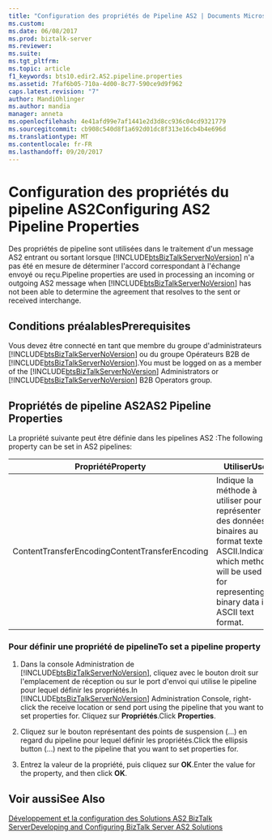 ```yaml
---
title: "Configuration des propriétés de Pipeline AS2 | Documents Microsoft"
ms.custom: 
ms.date: 06/08/2017
ms.prod: biztalk-server
ms.reviewer: 
ms.suite: 
ms.tgt_pltfrm: 
ms.topic: article
f1_keywords: bts10.edir2.AS2.pipeline.properties
ms.assetid: 7faf6b05-710a-4d00-8c77-590ce9d9f962
caps.latest.revision: "7"
author: MandiOhlinger
ms.author: mandia
manager: anneta
ms.openlocfilehash: 4e41afd99e7af1441e2d3d8cc936c04cd9321779
ms.sourcegitcommit: cb908c540d8f1a692d01dc8f313e16cb4b4e696d
ms.translationtype: MT
ms.contentlocale: fr-FR
ms.lasthandoff: 09/20/2017
---
```

# <a name="configuring-as2-pipeline-properties"></a><span data-ttu-id="cc341-102">Configuration des propriétés du pipeline AS2</span><span class="sxs-lookup"><span data-stu-id="cc341-102">Configuring AS2 Pipeline Properties</span></span>
<span data-ttu-id="cc341-103">Des propriétés de pipeline sont utilisées dans le traitement d'un message AS2 entrant ou sortant lorsque [!INCLUDE[btsBizTalkServerNoVersion](../includes/btsbiztalkservernoversion-md.md)] n'a pas été en mesure de déterminer l'accord correspondant à l'échange envoyé ou reçu.</span><span class="sxs-lookup"><span data-stu-id="cc341-103">Pipeline properties are used in processing an incoming or outgoing AS2 message when [!INCLUDE[btsBizTalkServerNoVersion](../includes/btsbiztalkservernoversion-md.md)] has not been able to determine the agreement that resolves to the sent or received interchange.</span></span>  
  
## <a name="prerequisites"></a><span data-ttu-id="cc341-104">Conditions préalables</span><span class="sxs-lookup"><span data-stu-id="cc341-104">Prerequisites</span></span>  
 <span data-ttu-id="cc341-105">Vous devez être connecté en tant que membre du groupe d'administrateurs [!INCLUDE[btsBizTalkServerNoVersion](../includes/btsbiztalkservernoversion-md.md)] ou du groupe Opérateurs B2B de  [!INCLUDE[btsBizTalkServerNoVersion](../includes/btsbiztalkservernoversion-md.md)].</span><span class="sxs-lookup"><span data-stu-id="cc341-105">You must be logged on as a member of the [!INCLUDE[btsBizTalkServerNoVersion](../includes/btsbiztalkservernoversion-md.md)] Administrators or [!INCLUDE[btsBizTalkServerNoVersion](../includes/btsbiztalkservernoversion-md.md)] B2B Operators group.</span></span>  
  
## <a name="as2-pipeline-properties"></a><span data-ttu-id="cc341-106">Propriétés de pipeline AS2</span><span class="sxs-lookup"><span data-stu-id="cc341-106">AS2 Pipeline Properties</span></span>  
 <span data-ttu-id="cc341-107">La propriété suivante peut être définie dans les pipelines AS2 :</span><span class="sxs-lookup"><span data-stu-id="cc341-107">The following property can be set in AS2 pipelines:</span></span>  
  
|<span data-ttu-id="cc341-108">Propriété</span><span class="sxs-lookup"><span data-stu-id="cc341-108">Property</span></span>|<span data-ttu-id="cc341-109">Utiliser</span><span class="sxs-lookup"><span data-stu-id="cc341-109">Use</span></span>|<span data-ttu-id="cc341-110">Valeurs</span><span class="sxs-lookup"><span data-stu-id="cc341-110">Values</span></span>|<span data-ttu-id="cc341-111">Pipeline/Étape</span><span class="sxs-lookup"><span data-stu-id="cc341-111">Pipeline/Stage</span></span>|  
|--------------|---------|------------|---------------------|  
|<span data-ttu-id="cc341-112">ContentTransferEncoding</span><span class="sxs-lookup"><span data-stu-id="cc341-112">ContentTransferEncoding</span></span>|<span data-ttu-id="cc341-113">Indique la méthode à utiliser pour représenter des données binaires au format texte ASCII.</span><span class="sxs-lookup"><span data-stu-id="cc341-113">Indicates which method will be used for representing binary data in ASCII text format.</span></span>|<span data-ttu-id="cc341-114">8 bits (par défaut)</span><span class="sxs-lookup"><span data-stu-id="cc341-114">8bit (default)</span></span><br /><br /> <span data-ttu-id="cc341-115">7 bits</span><span class="sxs-lookup"><span data-stu-id="cc341-115">7bit</span></span><br /><br /> <span data-ttu-id="cc341-116">8 bits</span><span class="sxs-lookup"><span data-stu-id="cc341-116">8bit</span></span>|<span data-ttu-id="cc341-117">AS2EdiSend/Codage</span><span class="sxs-lookup"><span data-stu-id="cc341-117">AS2EdiSend/Encode</span></span><br /><br /> <span data-ttu-id="cc341-118">AS2Send/Codage</span><span class="sxs-lookup"><span data-stu-id="cc341-118">AS2Send/Encode</span></span>|  
  
### <a name="to-set-a-pipeline-property"></a><span data-ttu-id="cc341-119">Pour définir une propriété de pipeline</span><span class="sxs-lookup"><span data-stu-id="cc341-119">To set a pipeline property</span></span>  
  
1.  <span data-ttu-id="cc341-120">Dans la console Administration de [!INCLUDE[btsBizTalkServerNoVersion](../includes/btsbiztalkservernoversion-md.md)], cliquez avec le bouton droit sur l'emplacement de réception ou sur le port d'envoi qui utilise le pipeline pour lequel définir les propriétés.</span><span class="sxs-lookup"><span data-stu-id="cc341-120">In [!INCLUDE[btsBizTalkServerNoVersion](../includes/btsbiztalkservernoversion-md.md)] Administration Console, right-click the receive location or send port using the pipeline that you want to set properties for.</span></span> <span data-ttu-id="cc341-121">Cliquez sur **Propriétés**.</span><span class="sxs-lookup"><span data-stu-id="cc341-121">Click **Properties**.</span></span>  
  
2.  <span data-ttu-id="cc341-122">Cliquez sur le bouton représentant des points de suspension (…) en regard du pipeline pour lequel définir les propriétés.</span><span class="sxs-lookup"><span data-stu-id="cc341-122">Click the ellipsis button (…) next to the pipeline that you want to set properties for.</span></span>  
  
3.  <span data-ttu-id="cc341-123">Entrez la valeur de la propriété, puis cliquez sur **OK**.</span><span class="sxs-lookup"><span data-stu-id="cc341-123">Enter the value for the property, and then click **OK**.</span></span>  
  
## <a name="see-also"></a><span data-ttu-id="cc341-124">Voir aussi</span><span class="sxs-lookup"><span data-stu-id="cc341-124">See Also</span></span>  
 [<span data-ttu-id="cc341-125">Développement et la configuration des Solutions AS2 BizTalk Server</span><span class="sxs-lookup"><span data-stu-id="cc341-125">Developing and Configuring BizTalk Server AS2 Solutions</span></span>](../core/developing-and-configuring-biztalk-server-as2-solutions.md)